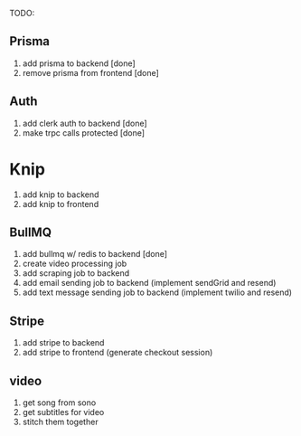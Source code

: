 TODO:

## Prisma

1. add prisma to backend [done]
2. remove prisma from frontend [done]

## Auth

1. add clerk auth to backend [done]
2. make trpc calls protected [done]

# Knip

1. add knip to backend
2. add knip to frontend

## BullMQ

1. add bullmq w/ redis to backend [done]
2. create video processing job
3. add scraping job to backend
4. add email sending job to backend (implement sendGrid and resend)
5. add text message sending job to backend (implement twilio and resend)

## Stripe

1. add stripe to backend
2. add stripe to frontend (generate checkout session)

## video

1. get song from sono
2. get subtitles for video
3. stitch them together
